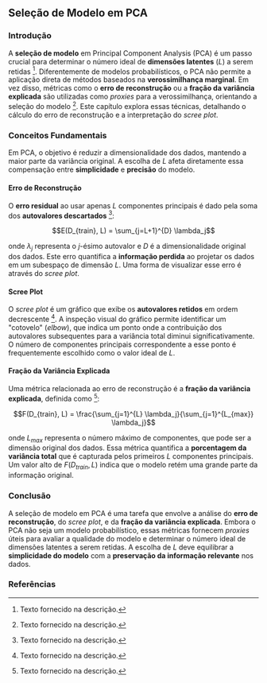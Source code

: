 ## Seleção de Modelo em PCA

### Introdução
A **seleção de modelo** em Principal Component Analysis (PCA) é um passo crucial para determinar o número ideal de **dimensões latentes** (*L*) a serem retidas [^1]. Diferentemente de modelos probabilísticos, o PCA não permite a aplicação direta de métodos baseados na **verossimilhança marginal**. Em vez disso, métricas como o **erro de reconstrução** ou a **fração da variância explicada** são utilizadas como *proxies* para a verossimilhança, orientando a seleção do modelo [^1]. Este capítulo explora essas técnicas, detalhando o cálculo do erro de reconstrução e a interpretação do *scree plot*.

### Conceitos Fundamentais
Em PCA, o objetivo é reduzir a dimensionalidade dos dados, mantendo a maior parte da variância original. A escolha de *L* afeta diretamente essa compensação entre **simplicidade** e **precisão** do modelo.

#### Erro de Reconstrução
O **erro residual** ao usar apenas *L* componentes principais é dado pela soma dos **autovalores descartados** [^1]:

$$E(D_{train}, L) = \sum_{j=L+1}^{D} \lambda_j$$

onde $\lambda_j$ representa o *j*-ésimo autovalor e *D* é a dimensionalidade original dos dados. Este erro quantifica a **informação perdida** ao projetar os dados em um subespaço de dimensão *L*. Uma forma de visualizar esse erro é através do *scree plot*.

#### Scree Plot
O *scree plot* é um gráfico que exibe os **autovalores retidos** em ordem decrescente [^1]. A inspeção visual do gráfico permite identificar um "cotovelo" (*elbow*), que indica um ponto onde a contribuição dos autovalores subsequentes para a variância total diminui significativamente. O número de componentes principais correspondente a esse ponto é frequentemente escolhido como o valor ideal de *L*.

#### Fração da Variância Explicada
Uma métrica relacionada ao erro de reconstrução é a **fração da variância explicada**, definida como [^1]:

$$F(D_{train}, L) = \frac{\sum_{j=1}^{L} \lambda_j}{\sum_{j=1}^{L_{max}} \lambda_j}$$

onde $L_{max}$ representa o número máximo de componentes, que pode ser a dimensão original dos dados. Essa métrica quantifica a **porcentagem da variância total** que é capturada pelos primeiros *L* componentes principais. Um valor alto de $F(D_{train}, L)$ indica que o modelo retém uma grande parte da informação original.

### Conclusão
A seleção de modelo em PCA é uma tarefa que envolve a análise do **erro de reconstrução**, do *scree plot*, e da **fração da variância explicada**. Embora o PCA não seja um modelo probabilístico, essas métricas fornecem *proxies* úteis para avaliar a qualidade do modelo e determinar o número ideal de dimensões latentes a serem retidas. A escolha de *L* deve equilibrar a **simplicidade do modelo** com a **preservação da informação relevante** nos dados.

### Referências
[^1]: Texto fornecido na descrição.
<!-- END -->